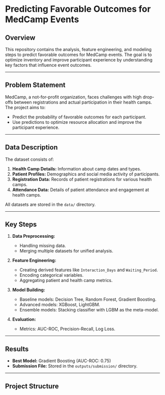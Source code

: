 # Predicting Favorable Outcomes for MedCamp Events

## Overview
This repository contains the analysis, feature engineering, and modeling steps to predict favorable outcomes for MedCamp events. The goal is to optimize inventory and improve participant experience by understanding key factors that influence event outcomes.

---

## Problem Statement
MedCamp, a not-for-profit organization, faces challenges with high drop-offs between registrations and actual participation in their health camps. The project aims to:
- Predict the probability of favorable outcomes for each participant.
- Use predictions to optimize resource allocation and improve the participant experience.

---

## Data Description
The dataset consists of:
1. **Health Camp Details:** Information about camp dates and types.
2. **Patient Profiles:** Demographics and social media activity of participants.
3. **Registration Data:** Records of patient registrations for various health camps.
4. **Attendance Data:** Details of patient attendance and engagement at health camps.

All datasets are stored in the `data/` directory.

---

## Key Steps
1. **Data Preprocessing:**
   - Handling missing data.
   - Merging multiple datasets for unified analysis.

2. **Feature Engineering:**
   - Creating derived features like `Interaction_Days` and `Waiting_Period`.
   - Encoding categorical variables.
   - Aggregating patient and health camp metrics.

3. **Model Building:**
   - Baseline models: Decision Tree, Random Forest, Gradient Boosting.
   - Advanced models: XGBoost, LightGBM.
   - Ensemble models: Stacking classifier with LGBM as the meta-model.

4. **Evaluation:**
   - Metrics: AUC-ROC, Precision-Recall, Log Loss.

---

## Results
- **Best Model:** Gradient Boosting (AUC-ROC: 0.75)
- **Submission File:** Stored in the `outputs/submission/` directory.

---

## Project Structure
